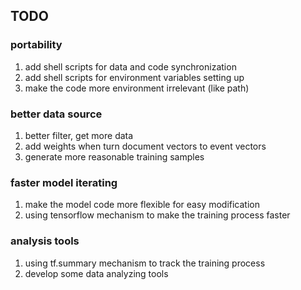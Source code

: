## TODO
### portability
1. add shell scripts for data and code synchronization
2. add shell scripts for environment variables setting up
3. make the code more environment irrelevant (like path)

### better data source
1. better filter, get more data
2. add weights when turn document vectors to event vectors
3. generate more reasonable training samples

### faster model iterating
1. make the model code more flexible for easy modification
2. using tensorflow mechanism to make the training process faster

### analysis tools
1. using tf.summary mechanism to track the training process
2. develop some data analyzing tools
